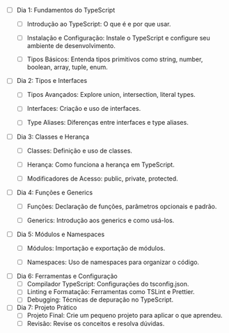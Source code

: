 


- [ ] Dia 1: Fundamentos do TypeScript
	- [ ] Introdução ao TypeScript: O que é e por que usar.
	- [ ] Instalação e Configuração: Instale o TypeScript e configure seu ambiente de desenvolvimento.
	- [ ] Tipos Básicos: Entenda tipos primitivos como string, number, boolean, array, tuple, enum.


- [ ] Dia 2: Tipos e Interfaces
	- [ ] Tipos Avançados: Explore union, intersection, literal types.
	- [ ] Interfaces: Criação e uso de interfaces.
	- [ ] Type Aliases: Diferenças entre interfaces e type aliases.



- [ ] Dia 3: Classes e Herança
	- [ ] Classes: Definição e uso de classes.
	- [ ] Herança: Como funciona a herança em TypeScript.
	- [ ] Modificadores de Acesso: public, private, protected.


- [ ] Dia 4: Funções e Generics
	- [ ] Funções: Declaração de funções, parâmetros opcionais e padrão.
	- [ ] Generics: Introdução aos generics e como usá-los.


- [ ] Dia 5: Módulos e Namespaces
	- [ ] Módulos: Importação e exportação de módulos.
	- [ ] Namespaces: Uso de namespaces para organizar o código.


- [ ] Dia 6: Ferramentas e Configuração
	- [ ] Compilador TypeScript: Configurações do tsconfig.json.
	- [ ] Linting e Formatação: Ferramentas como TSLint e Prettier.
	- [ ] Debugging: Técnicas de depuração no TypeScript.

- [ ] Dia 7: Projeto Prático
	- [ ] Projeto Final: Crie um pequeno projeto para aplicar o que aprendeu.
	- [ ] Revisão: Revise os conceitos e resolva dúvidas.
